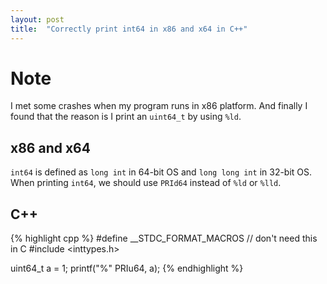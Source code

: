 ```yaml
---
layout: post
title:  "Correctly print int64 in x86 and x64 in C++"
---
```


# Note

I met some crashes when my program runs in x86 platform. And finally I found that the reason is I print an ```uint64_t``` by using ```%ld```.

## x86 and x64
```int64``` is defined as ```long int``` in 64-bit OS and ```long long int``` in 32-bit OS. When printing ```int64```, we should use ```PRId64``` instead of ```%ld``` or ```%lld```.

## C++
{% highlight cpp %}
#define __STDC_FORMAT_MACROS // don't need this in C
#include <inttypes.h>

uint64_t a = 1;
printf("%" PRIu64, a);
{% endhighlight %}
